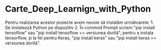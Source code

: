 # Carte_Deep_Learnign_with_Python

Pentru realizarea acestor proiecte avem nevoie să instalăm următoarele: 1. Se instalează Python pe dispozitiv 2. În commnd Prompt scriem "pip install tensoflow" sau "pip install tensoflow == versiunea dorită", pentru a instala tensorflow, și la fel pentru Keras, "pip install keras" sau "pip install keras == versiunea dorită".
